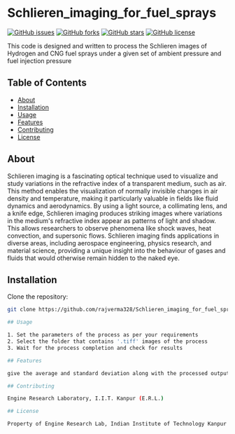 # Schlieren_imaging_for_fuel_sprays

[![GitHub issues](https://img.shields.io/github/issues/rajverma328/Schlieren_imaging_for_fuel_sprays)](https://github.com/rajverma328/Schlieren_imaging_for_fuel_sprays/issues)
[![GitHub forks](https://img.shields.io/github/forks/rajverma328/Schlieren_imaging_for_fuel_spray)](https://github.com/rajverma328/Schlieren_imaging_for_fuel_sprays/network)
[![GitHub stars](https://img.shields.io/github/stars/rajverma328/Schlieren_imaging_for_fuel_sprays)](https://github.com/rajverma328/Schlieren_imaging_for_fuel_sprays/stargazers)
[![GitHub license](https://img.shields.io/github/license/rajverma328/Schlieren_imaging_for_fuel_sprays)](https://github.com/rajverma328/Schlieren_imaging_for_fuel_sprays/blob/main/LICENSE)

This code is designed and written to process the Schlieren images of Hydrogen and CNG fuel sprays under a given set of ambient pressure and fuel injection pressure

## Table of Contents

- [About](#about)
- [Installation](#installation)
- [Usage](#usage)
- [Features](#features)
- [Contributing](#contributing)
- [License](#license)

## About

Schlieren imaging is a fascinating optical technique used to visualize and study variations in the refractive index of a transparent medium, such as air. This method enables the visualization of normally invisible changes in air density and temperature, making it particularly valuable in fields like fluid dynamics and aerodynamics. By using a light source, a collimating lens, and a knife edge, Schlieren imaging produces striking images where variations in the medium's refractive index appear as patterns of light and shadow. This allows researchers to observe phenomena like shock waves, heat convection, and supersonic flows. Schlieren imaging finds applications in diverse areas, including aerospace engineering, physics research, and material science, providing a unique insight into the behaviour of gases and fluids that would otherwise remain hidden to the naked eye.

## Installation

Clone the repository:

   ```sh
   git clone https://github.com/rajverma328/Schlieren_imaging_for_fuel_sprays.git

## Usage

1. Set the parameters of the process as per your requirements
2. Select the folder that contains '.tiff' images of the process
3. Wait for the process completion and check for results

## Features

give the average and standard deviation along with the processed output from the image data

## Contributing

Engine Research Laboratory, I.I.T. Kanpur (E.R.L.)

## License

Property of Engine Research Lab, Indian Institute of Technology Kanpur
